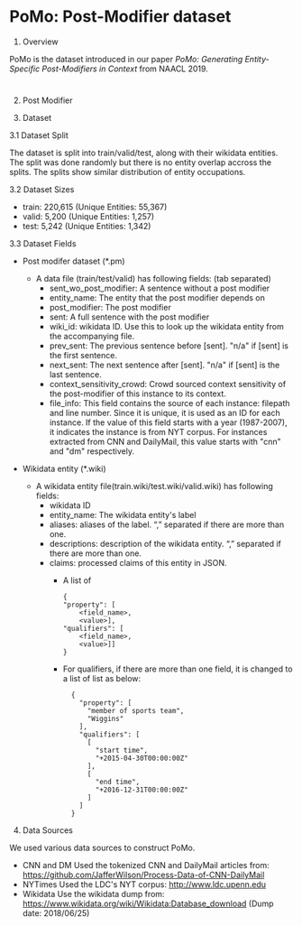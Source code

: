 # PoMo: Post-Modifier dataset

1. Overview

PoMo is the dataset introduced in our paper <em>PoMo: Generating Entity-Specific Post-Modifiers in Context</em> from NAACL 2019. 


#


2. Post Modifier

<introduce post-modifier briefly>

3. Dataset

3.1 Dataset Split

The dataset is split into train/valid/test, along with their wikidata entities. The split was done randomly but there is no entity overlap accross the splits. The splits show similar distribution of entity occupations. 

3.2 Dataset Sizes

  - train: 220,615 (Unique Entities: 55,367)
  - valid:   5,200 (Unique Entities: 1,257)
  -  test:   5,242 (Unique Entities: 1,342)

3.3 Dataset Fields

  - Post modifer dataset (*.pm)
    - A data file (train/test/valid) has following fields: (tab separated)
      - sent_wo_post_modifier: A sentence without a post modifier
      - entity_name: The entity that the post modifier depends on
      - post_modifier: The post modifier
      - sent: A full sentence with the post modifier
      - wiki_id: wikidata ID. Use this to look up the wikidata entity from the accompanying file.
      - prev_sent: The previous sentence before [sent]. "n/a" if [sent] is the first sentence.
      - next_sent: The next sentence after [sent]. "n/a" if [sent] is the last sentence.
      - context_sensitivity_crowd: Crowd sourced context sensitivity of the post-modifier of this instance to its context.
      - file_info: This field contains the source of each instance: filepath and line number. 
                   Since it is unique, it is used as an ID for each instance. 
                   If the value of this field starts with a year (1987-2007), it indicates the instance is from NYT corpus.
                   For instances extracted from CNN and DailyMail, this value starts with "cnn" and "dm" respectively.


  - Wikidata entity (*.wiki)
    - A wikidata entity file(train.wiki/test.wiki/valid.wiki) has following fields:
      - wikidata ID
      - entity_name: The wikidata entity's label
      - aliases: aliases of the label. “,” separated if there are more than one. 
      - descriptions: description of the wikidata entity. “,” separated if there are more than one. 
      - claims: processed claims of this entity in JSON. 
        - A list of   
          ```
          {
          "property": [
              <field_name>,
              <value>],
          "qualifiers": [
              <field_name>,
              <value>]]
          }
          ```
              
        - For qualifiers, if there are more than one field, it is changed to a list of list as below:
            ```
              {
                "property": [
                  "member of sports team",
                  "Wiggins"
                ],
                "qualifiers": [
                  [
                    "start time",
                    "+2015-04-30T00:00:00Z"
                  ],
                  [
                    "end time",
                    "+2016-12-31T00:00:00Z"
                  ]
                ]
              }
            ```

4. Data Sources

  We used various data sources to construct PoMo. 
  
  - CNN and DM
    Used the tokenized CNN and DailyMail articles from: https://github.com/JafferWilson/Process-Data-of-CNN-DailyMail
  - NYTimes
    Used the LDC's NYT corpus: http://www.ldc.upenn.edu
  - Wikidata
    Use the wikidata dump from: https://www.wikidata.org/wiki/Wikidata:Database_download
    (Dump date: 2018/06/25)
    


